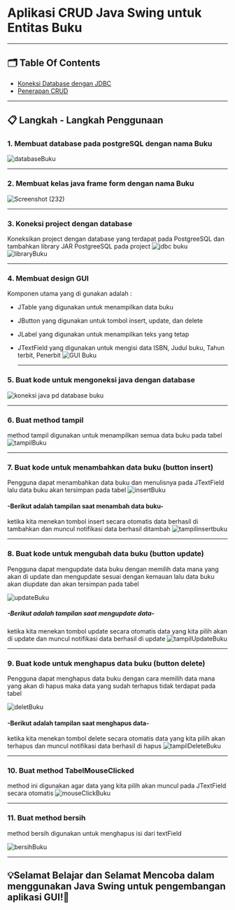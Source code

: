 # Aplikasi CRUD Java Swing untuk Entitas Buku
---
## 🗂️ Table Of Contents 
- [Koneksi Database dengan JDBC](https://github.com/adeliafhr/Pertemuan7-SimulasiUTS/blob/main/Buku.java)
- [Penerapan CRUD](https://github.com/adeliafhr/Pertemuan7-SimulasiUTS/blob/main/Buku.java)

 ---
##  📋 Langkah - Langkah Penggunaan
### 1. Membuat database pada postgreSQL dengan nama **Buku**
   ![databaseBuku](https://github.com/user-attachments/assets/2676a3dc-a1e3-479f-9e17-b5ee9d9fb16e)
   
   ---
### 2. Membuat kelas java frame form dengan nama **Buku**
![Screenshot (232)](https://github.com/user-attachments/assets/ada1f374-5c97-44b4-8b50-db47702eacd9)

---
### 3. Koneksi project dengan database 
Koneksikan project dengan database yang terdapat pada PostgreeSQL dan tambahkan library JAR PostgreeSQL pada project
   ![jdbc buku](https://github.com/user-attachments/assets/e1847650-8817-4b1c-ad6f-65dc7cd040e2) ![libraryBuku](https://github.com/user-attachments/assets/5664e52f-43e7-49e5-a103-5fc36319931d)
   
---
### 4. Membuat design GUI
Komponen utama yang di gunakan adalah :

- JTable yang digunakan untuk menampilkan data buku
- JButton yang digunakan untuk tombol insert, update, dan delete
- JLabel yang digunakan untuk menampilkan teks yang tetap
- JTextField yang digunakan untuk mengisi data ISBN, Judul buku, Tahun terbit, Penerbit
   ![GUI Buku](https://github.com/user-attachments/assets/d00e12f0-eb45-4044-a24c-7ca23707d2ed)

  ---
### 5. Buat kode untuk mengoneksi java dengan database
   ![koneksi java pd database buku](https://github.com/user-attachments/assets/0f3236bd-ff13-4c7e-b7c5-534c6c506c17)

   ---
### 6. Buat method tampil
method tampil digunakan untuk menampilkan semua data buku pada tabel
   ![tampilBuku](https://github.com/user-attachments/assets/4a87c16a-1281-4abf-8e35-bece6673a156)

   ---
### 7. Buat kode untuk menambahkan data buku (button insert)
Pengguna dapat menambahkan data buku dan menulisnya pada JTextField lalu data buku akan tersimpan pada tabel
   ![insertBuku](https://github.com/user-attachments/assets/d94a2e19-37dd-4ad1-a808-3a15f72365bb)
   #### -Berikut adalah tampilan saat menambah data buku-
   ketika kita menekan tombol insert secara otomatis data berhasil di tambahkan dan muncul notifikasi data berhasil ditambah
   ![tampilinsertbuku](https://github.com/user-attachments/assets/500b693d-8f90-4e37-826d-5de253386f77)

---
### 8. Buat kode untuk mengubah data buku (button update)
Pengguna dapat mengupdate data buku dengan memilih data mana yang akan di update dan mengupdate sesuai dengan kemauan lalu data buku akan diupdate dan akan tersimpan pada tabel

   ![updateBuku](https://github.com/user-attachments/assets/68480442-f822-4cd0-9ae0-1c3bbb85f57e)
##### -Berikut adalah tampilan saat mengupdate data-
ketika kita menekan tombol update secara otomatis data yang kita pilih akan di update dan muncul notifikasi data berhasil di update
![tampilUpdateBuku](https://github.com/user-attachments/assets/c5b95074-7137-4886-b1b8-747d291b6397)

---
### 9. Buat kode untuk menghapus data buku (button delete)
Pengguna dapat menghapus data buku dengan cara memilih data mana yang akan di hapus maka data yang sudah terhapus tidak terdapat pada tabel

   ![deletBuku](https://github.com/user-attachments/assets/de8f3bc8-6e9a-4277-8acc-29b91a5bcac3)
#### -Berikut adalah tampilan saat menghapus data-
ketika kita menekan tombol delete secara otomatis data yang kita pilih akan terhapus dan muncul notifikasi data berhasil di hapus
![tampilDeleteBuku](https://github.com/user-attachments/assets/479c7c69-ddd9-42a2-8691-ccf6c931d014)

---
### 10. Buat method TabelMouseClicked
method ini digunakan agar data yang kita pilih akan muncul pada JTextField secara otomatis
![mouseClickBuku](https://github.com/user-attachments/assets/10a649fe-7774-4403-8140-ae58b364fab5)

---
### 11. Buat method bersih
method bersih digunakan untuk menghapus isi dari textField

![bersihBuku](https://github.com/user-attachments/assets/650e2bd3-209e-4bb6-8d24-c0891e627ca4)

---
## 💡Selamat Belajar dan Selamat Mencoba dalam menggunakan Java Swing untuk pengembangan aplikasi GUI!📖








   
